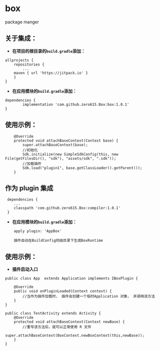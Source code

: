 # box
package manger

## 关于集成：
- **在项目的根目录的`build.gradle`添加：**
```
allprojects {
    repositories {
        ...
	maven { url 'https://jitpack.io' }
    }
}
```
- **在应用模块的`build.gradle`添加：**
```
dependencies {
        implementation 'com.github.zero615.Box:box:1.0.1'
}
```
## 使用示例：
```
    @Override
    protected void attachBaseContext(Context base) {
        super.attachBaseContext(base);
        //初始化
        Sdk.initialize(new SimpleSdkConfig(this, new File(getFilesDir(), "sdk"), "assets/sdk", ".sdk"));
        //加载插件
        Sdk.load("plugin1", base.getClassLoader().getParent());
    }
```
## 作为 plugin 集成
```
 dependencies {
    ...
    classpath 'com.github.zero615.Box:compiler:1.0.1'
 }
```
 
- **在应用模块的`build.gradle`添加：**
```
    apply plugin: 'AppBox'

    插件自动在BuildConfig同级目录下生成BoxRuntime
```
## 使用示例：

- **插件启动入口**
```
public class App  extends Application implements IBoxPlugin {

    @Override
    public void onPluginLoaded(Context context) {
        //当作为插件加载时， 插件会创建一个临时Application 对象， 并调用该方法
    }
}
```

```
public class TestActivity extends Activity {
    @Override
    protected void attachBaseContext(Context newBase) {
        //重写该方法后，就可以正常使用 R 文件
        super.attachBaseContext(BoxContext.newBoxContext(this,newBase));
    }
}
```

